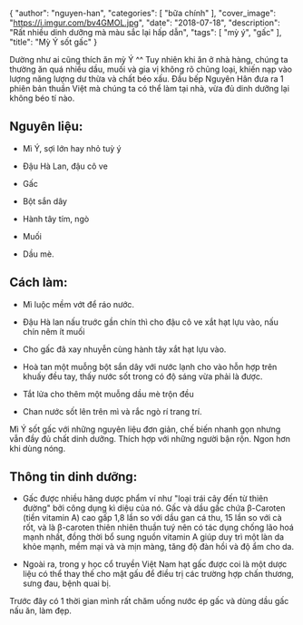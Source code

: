 {
   "author": "nguyen-han",
   "categories": [
      "bữa chính"
   ],
   "cover_image": "https://i.imgur.com/bv4GMOL.jpg",
   "date": "2018-07-18",
   "description": "Rất nhiều dinh dưỡng mà màu sắc lại hấp dẫn",
   "tags": [
            "mỳ ý", "gấc"
   ],
"title": "Mỳ Ý sốt gấc"
}

Dường như ai cũng thích ăn mỳ Ý ^^ Tuy nhiên khi ăn ở nhà hàng, chúng ta thường ăn quá nhiều dầu, muối và gia vị không rõ chủng loại, khiến nạp vào lượng năng lượng dư thừa và chất béo xấu. Đầu bếp Nguyên Hân đưa ra 1 phiên bản thuần Việt mà chúng ta có thể làm tại nhà, vừa đủ dinh dưỡng lại không béo tí nào.

## Nguyên liệu: 

- Mì Ý, sợi lớn hay nhỏ tuỳ ý

- Đậu Hà Lan, đậu cô ve

- Gấc

- Bột sắn dây

- Hành tây tím, ngò

- Muối 

- Dầu mè. 

## Cách làm:

- Mì luộc mềm vớt để ráo nước. 

- Đậu Hà lan nấu truớc gần chín thì cho đậu cô ve xắt hạt lựu vào, nấu chín nêm ít muối

- Cho gấc đã xay nhuyễn cùng hành tây xắt hạt lựu vào.  

- Hoà tan một muỗng bột sắn dây với nước lạnh cho vào hỗn hợp trên khuấy đều tay, thấy nước sốt trong có độ sáng vừa phải là được.

- Tắt lửa cho thêm một muỗng dầu mè trộn đều

- Chan nước sốt lên trên mì và rắc ngò rí trang trí. 

Mì Ý sốt gấc  với những nguyên liệu đơn giản, chế biến nhanh gọn nhưng vẫn đầy đủ chất dinh dưỡng. Thích hợp với những người bận rộn. Ngon hơn khi dùng nóng.

## Thông tin dinh dưỡng:

- Gấc được nhiều hãng dược phẩm ví như "loại trái cây đến từ thiên đường" bởi công dụng kì diệu của nó. Gấc và dầu gấc chứa β-Caroten (tiền vitamin A) cao gấp 1,8 lần so với dầu gan cá thu, 15 lần so với cà rốt, và là β-caroten thiên nhiên thuần tuý nên có tác dụng chống lão hoá mạnh nhất, đồng thời bổ sung nguồn vitamin A giúp duy trì một làn da khỏe mạnh, mềm mại và và mịn màng, tăng độ đàn hồi và độ ẩm cho da.

- Ngoài ra, trong y học cổ truyền Việt Nam hạt gấc được coi là một dược liệu có thể thay thế cho mật gấu để điều trị các trường hợp chấn thương, sưng đau, bệnh quai bị.

Trước đây có 1 thời gian mình rất chăm uống nước ép gấc và dùng dầu gấc nấu ăn, làm đẹp.